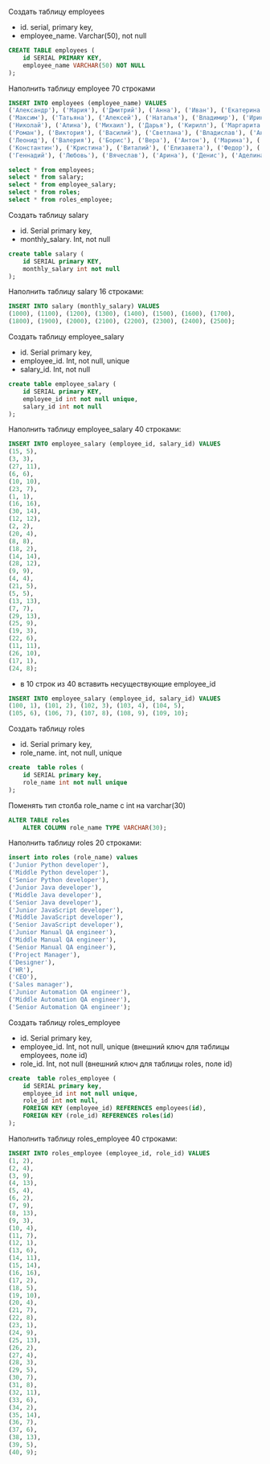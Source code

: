 Создать таблицу employees
- id. serial,  primary key,
- employee_name. Varchar(50), not null

```sql
CREATE TABLE employees (
    id SERIAL PRIMARY KEY,
    employee_name VARCHAR(50) NOT NULL
);
```

Наполнить таблицу employee 70 строками
```sql
INSERT INTO employees (employee_name) VALUES
('Александр'), ('Мария'), ('Дмитрий'), ('Анна'), ('Иван'), ('Екатерина'), ('Сергей'), ('Ольга'), ('Андрей'), ('Елена'),
('Максим'), ('Татьяна'), ('Алексей'), ('Наталья'), ('Владимир'), ('Ирина'), ('Павел'), ('Юлия'), ('Егор'), ('Ксения'),
('Николай'), ('Алина'), ('Михаил'), ('Дарья'), ('Кирилл'), ('Маргарита'), ('Олег'), ('Полина'), ('Игорь'), ('Вероника'),
('Роман'), ('Виктория'), ('Василий'), ('Светлана'), ('Владислав'), ('Анастасия'), ('Артем'), ('Лариса'), ('Георгий'), ('Евгения'),
('Леонид'), ('Валерия'), ('Борис'), ('Вера'), ('Антон'), ('Марина'), ('Григорий'), ('Зоя'), ('Степан'), ('Людмила'),
('Константин'), ('Кристина'), ('Виталий'), ('Елизавета'), ('Федор'), ('Оксана'), ('Арсений'), ('Алёна'), ('Никита'), ('София'),
('Геннадий'), ('Любовь'), ('Вячеслав'), ('Арина'), ('Денис'), ('Аделина'), ('Илья'), ('Олеся'), ('Евгений'), ('Диана');
```


```sql
select * from employees;
select * from salary;
select * from employee_salary;
select * from roles;
select * from roles_employee;
```

Создать таблицу salary
- id. Serial  primary key,
- monthly_salary. Int, not null
```sql
create table salary (
	id SERIAL primary KEY,
	monthly_salary int not null
);
```

Наполнить таблицу salary 16 строками:
```sql
INSERT INTO salary (monthly_salary) VALUES
(1000), (1100), (1200), (1300), (1400), (1500), (1600), (1700), 
(1800), (1900), (2000), (2100), (2200), (2300), (2400), (2500);
```

Создать таблицу employee_salary
- id. Serial  primary key,
- employee_id. Int, not null, unique
- salary_id. Int, not null
```sql
create table employee_salary (
	id SERIAL primary KEY,
	employee_id int not null unique,
	salary_id int not null
);
```

Наполнить таблицу employee_salary 40 строками:
```sql
INSERT INTO employee_salary (employee_id, salary_id) VALUES
(15, 5),
(3, 3),
(27, 11),
(6, 6),
(10, 10),
(23, 7),
(1, 1),
(16, 16),
(30, 14),
(12, 12),
(2, 2),
(20, 4),
(8, 8),
(18, 2),
(14, 14),
(28, 12),
(9, 9),
(4, 4),
(21, 5),
(5, 5),
(13, 13),
(7, 7),
(29, 13),
(25, 9),
(19, 3),
(22, 6),
(11, 11),
(26, 10),
(17, 1),
(24, 8);
```

- в 10 строк из 40 вставить несуществующие employee_id
```sql
INSERT INTO employee_salary (employee_id, salary_id) VALUES
(100, 1), (101, 2), (102, 3), (103, 4), (104, 5),
(105, 6), (106, 7), (107, 8), (108, 9), (109, 10);
```

Создать таблицу roles
- id. Serial  primary key,
- role_name. int, not null, unique
```sql
create  table roles (
	id SERIAL primary key,
	role_name int not null unique
);
```

Поменять тип столба role_name с int на varchar(30)
```sql
ALTER TABLE roles
    ALTER COLUMN role_name TYPE VARCHAR(30);
```

Наполнить таблицу roles 20 строками:
```sql
insert into roles (role_name) values 
('Junior Python developer'),
('Middle Python developer'),
('Senior Python developer'),
('Junior Java developer'),
('Middle Java developer'),
('Senior Java developer'),
('Junior JavaScript developer'),
('Middle JavaScript developer'),
('Senior JavaScript developer'),
('Junior Manual QA engineer'),
('Middle Manual QA engineer'),
('Senior Manual QA engineer'),
('Project Manager'),
('Designer'),
('HR'),
('CEO'),
('Sales manager'),
('Junior Automation QA engineer'),
('Middle Automation QA engineer'),
('Senior Automation QA engineer');
```

Создать таблицу roles_employee
- id. Serial  primary key,
- employee_id. Int, not null, unique (внешний ключ для таблицы employees, поле id)
- role_id. Int, not null (внешний ключ для таблицы roles, поле id)
```sql
create  table roles_employee (
	id SERIAL primary key,
	employee_id int not null unique,
	role_id int not null,
	FOREIGN KEY (employee_id) REFERENCES employees(id),
    FOREIGN KEY (role_id) REFERENCES roles(id)
);
```

Наполнить таблицу roles_employee 40 строками:
```sql
INSERT INTO roles_employee (employee_id, role_id) VALUES
(1, 2),
(2, 4),
(3, 9),
(4, 13),
(5, 4),
(6, 2),
(7, 9),
(8, 13),
(9, 3),
(10, 4),
(11, 7),
(12, 1),
(13, 6),
(14, 11),
(15, 14),
(16, 16),
(17, 2),
(18, 5),
(19, 10),
(20, 4),
(21, 7),
(22, 8),
(23, 1),
(24, 9),
(25, 13),
(26, 2),
(27, 4),
(28, 3),
(29, 5),
(30, 7),
(31, 8),
(32, 11),
(33, 6),
(34, 2),
(35, 14),
(36, 7),
(37, 6),
(38, 13),
(39, 5),
(40, 9);
```
